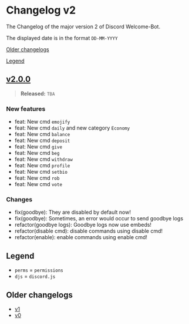 # Changelog v2

The Changelog of the major version 2 of Discord Welcome-Bot.

The displayed date is in the format `DD-MM-YYYY`

[Older changelogs](#older-changelogs)

[Legend](#legend)

## [v2.0.0]

> **Released:** `TBA`

### New features

- feat: New cmd `emojify`
- feat: New cmd `daily` and new category `Economy`
- feat: New cmd `balance`
- feat: New cmd `deposit`
- feat: New cmd `give`
- feat: New cmd `beg`
- feat: New cmd `withdraw`
- feat: New cmd `profile`
- feat: New cmd `setbio`
- feat: New cmd `rob`
- feat: New cmd `vote`

### Changes

- fix(goodbye): They are disabled by default now!
- fix(goodbye): Sometimes, an error would occur to send goodbye logs
- refactor(goodbye logs): Goodbye logs now use embeds!
- refactor(disable cmd): disable commands using disable cmd!
- refactor(enable): enable commands using enable cmd!

[v2.0.0]: https://github.com/Welcome-Bot/welcome-bot/releases/tag/v2.0.0

## Legend

- `perms` = `permissions`
- `djs` = `discord.js`

## Older changelogs

- [v1](https://github.com/Welcome-Bot/welcome-bot/blob/v1.13.1/CHANGELOG.md)
- [v0](https://github.com/Welcome-Bot/welcome-bot/blob/v0.1.0/CHANGELOG.md)
